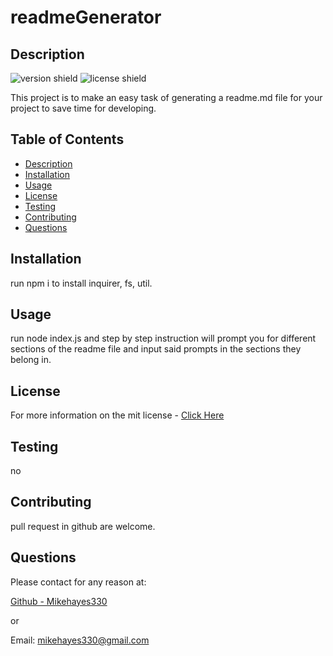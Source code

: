 
  # readmeGenerator

  ## Description 
  ![version shield](https://img.shields.io/badge/Version-1.0-blue.svg)
  ![license shield](https://img.shields.io/badge/License-mit-green.svg)
  
  This project is to make an easy task of generating a readme.md file for your project to save time for developing.
  
  ## Table of Contents
  
  * [Description](#description)
  * [Installation](#installation)
  * [Usage](#usage)
  * [License](#license)
  * [Testing](#testing)
  * [Contributing](#contributing)
  * [Questions](#questions)
  
  
  ## Installation
  run npm i to install inquirer, fs, util.
  
  ## Usage
  run node index.js and step by step instruction will prompt you for different sections of the readme file and input said prompts in the sections they belong in.

  ## License
  
  For more information on the mit license - [Click Here](https://choosealicense.com/licenses/mit/)
  
  ## Testing
  no
  
 ## Contributing
  
 pull request in github are welcome.

  ## Questions

  Please contact for any reason at:

   [Github - Mikehayes330](https://github.com/mikehayes330)

   or

  Email: mikehayes330@gmail.com
   


  


  












  